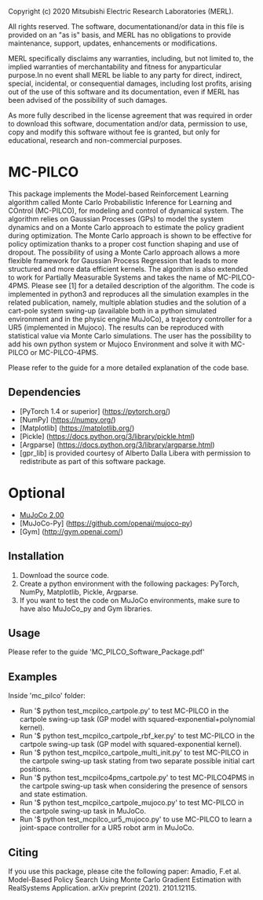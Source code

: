 Copyright (c) 2020 Mitsubishi Electric Research Laboratories (MERL).

All rights reserved. The software, documentationand/or data in this file is provided on an "as is" basis, 
and MERL has no obligations to provide maintenance, support, updates, enhancements or modifications.  

MERL specifically disclaims any warranties, including, but not limited to, the implied warranties of merchantability 
and fitness for anyparticular purpose.In no event shall MERL be liable to any party for direct, indirect, special, 
incidental, or consequential damages, including lost profits, arising out of the use of this software and its documentation, 
even if MERL has been advised of the possibility of such damages.

As more fully described in the license agreement that was required in order to download this software, documentation 
and/or data, permission to use, copy and modify this software without fee is granted, but only for educational, 
research and non-commercial purposes.

# MC-PILCO

This package implements the Model-based Reinforcement Learning algorithm called Monte Carlo Probabilistic Inference for Learning and COntrol (MC-PILCO), for modeling and control of dynamical system. The algorithm relies on Gaussian Processes (GPs) to model the system dynamics and on a Monte Carlo approach to estimate the policy gradient during optimization. The Monte Carlo approach is shown to be effective for policy optimization thanks to a proper cost function shaping and use of dropout. The possibility of using a Monte Carlo approach allows a more flexible framework for Gaussian Process Regression that leads to more structured and more data efficient kernels.
The algorithm is also extended to work for Partially Measurable Systems and takes the name of MC-PILCO-4PMS.
Please see [1] for a detailed description of the algorithm.
The code is implemented in python3 and reproduces all the simulation examples in the related publication, namely, multiple ablation studies and the solution of a cart-pole system swing-up (available both in a python simulated environment and in the physic engine MuJoCo), a trajectory controller for a UR5 (implemented in Mujoco). The results can be reproduced with statistical value via Monte Carlo simulations.
The user has the possibility to add his own python system or Mujoco Environment and solve it with MC-PILCO or MC-PILCO-4PMS.

Please refer to the guide for a more detailed explanation of the code base.

## Dependencies
- [PyTorch 1.4 or superior] (https://pytorch.org/)
- [NumPy] (https://numpy.org/)
- [Matplotlib] (https://matplotlib.org/)
- [Pickle] (https://docs.python.org/3/library/pickle.html)
- [Argparse] (https://docs.python.org/3/library/argparse.html)
- [gpr_lib] is provided courtesy of Alberto Dalla Libera with permission to redistribute as part of this software package.

# Optional
- [MuJoCo 2.00](http://www.mujoco.org/)
- [MuJoCo-Py] (https://github.com/openai/mujoco-py) 
- [Gym] (http://gym.openai.com/)

## Installation
1. Download the source code.
2. Create a python environment with the following packages: PyTorch, NumPy, Matplotlib, Pickle, Argparse.
3. If you want to test the code on MuJoCo environments, make sure to have also MuJoCo_py and Gym libraries.

## Usage
Please refer to the guide 'MC_PILCO_Software_Package.pdf'


## Examples
Inside 'mc_pilco' folder:

- Run '$ python test_mcpilco_cartpole.py' to test MC-PILCO in the cartpole swing-up task (GP model with squared-exponential+polynomial kernel).
- Run '$ python test_mcpilco_cartpole_rbf_ker.py' to test MC-PILCO in the cartpole swing-up task (GP model with squared-exponential kernel).
- Run '$ python test_mcpilco_cartpole_multi_init.py' to test MC-PILCO in the cartpole swing-up task stating from two separate possible initial cart positions.
- Run '$ python test_mcpilco4pms_cartpole.py' to test MC-PILCO4PMS in the cartpole swing-up task when considering the presence of sensors and state estimation.
- Run '$ python test_mcpilco_cartpole_mujoco.py' to test MC-PILCO in the cartpole swing-up task in MuJoCo.
- Run '$ python test_mcpilco_ur5_mujoco.py' to use MC-PILCO to learn a joint-space controller for a UR5 robot arm in MuJoCo.


## Citing
If you use this package, please cite the following paper: Amadio, F.et al. Model-Based Policy Search Using Monte Carlo Gradient Estimation with RealSystems Application. arXiv preprint (2021). 2101.12115.
